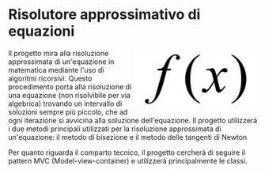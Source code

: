 # Risolutore approssimativo di equazioni
<img src="img/F_of_x.svg" alt="Logo" align="right" width="250">
Il progetto mira alla risoluzione approssimata di un'equazione in matematica mediante l'uso di algoritmi ricorsivi. Questo procedimento porta alla risoluzione di una equazione (non risolvibile per via algebrica) trovando un intervallo di soluzioni sempre più piccolo, che ad ogni iterazione si avvicina alla soluzione dell'equazione.
Il progetto utilizzerà i due metodi principali utilizzati per la risoluzione approssimata di un'equazione: il metodo di bisezione e il metodo delle tangenti di Newton

Per quanto riguarda il comparto tecnico, il progetto cercherà di seguire il pattern MVC (Model-view-container) e utilizzerà principalmente le classi.